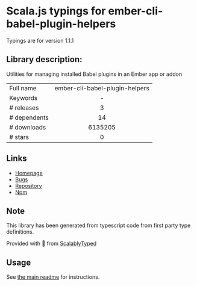 
# Scala.js typings for ember-cli-babel-plugin-helpers

Typings are for version 1.1.1

## Library description:
Utilities for managing installed Babel plugins in an Ember app or addon

|                    |                 |
| ------------------ | :-------------: |
| Full name          | ember-cli-babel-plugin-helpers |
| Keywords           | - |
| # releases         | 3 |
| # dependents       | 14 |
| # downloads        | 6135205 |
| # stars            | 0 |

## Links
- [Homepage](https://github.com/dfreeman/ember-cli-babel-plugin-helpers#readme)
- [Bugs](https://github.com/dfreeman/ember-cli-babel-plugin-helpers/issues)
- [Repository](https://github.com/dfreeman/ember-cli-babel-plugin-helpers)
- [Npm](https://www.npmjs.com/package/ember-cli-babel-plugin-helpers)
    


## Note
This library has been generated from typescript code from first party type definitions.

Provided with :purple_heart: from [ScalablyTyped](https://github.com/oyvindberg/ScalablyTyped)

## Usage
See [the main readme](../../readme.md) for instructions.


